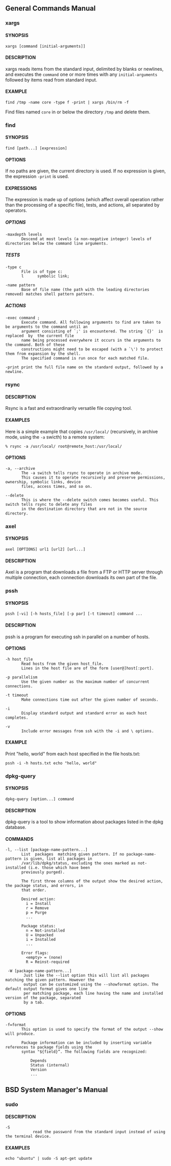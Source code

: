 ## General Commands Manual
### xargs
#### SYNOPSIS
```
xargs [command [initial-arguments]]
```
#### DESCRIPTION
xargs reads items from the standard input, delimited by blanks or newlines, and executes the `command` one or more times with any `initial-arguments` followed by items read from standard input.
#### EXAMPLE
```
find /tmp -name core -type f -print | xargs /bin/rm -f
```
Find files named `core` in or below the directory `/tmp` and delete them. 

### find
#### SYNOPSIS
```
find [path...] [expression]
```
#### OPTIONS
If no paths are given, the current directory is used.  If no expression is given, the expression `-print` is used.

#### EXPRESSIONS
The expression is made up of options (which affect overall operation rather than the processing of a specific file), tests,  and actions, all separated by operators.

##### OPTIONS
```
-maxdepth levels
       Descend at most levels (a non-negative integer) levels of directories below the command line arguments.
```
##### TESTS
```
-type c
       File is of type c:
       l      symbolic link;

-name pattern
       Base of file name (the path with the leading directories removed) matches shell pattern pattern.
```
##### ACTIONS
```
-exec command ;
       Execute command. All following arguments to find are taken to be arguments to the command until an
       argument consisting of `;' is encountered. The string `{}'  is  replaced  by  the current file
       name being processed everywhere it occurs in the arguments to the command. Both of these
       constructions might need to be escaped (with a `\') to protect them from expansion by the shell.
       The specified command is run once for each matched file.

-print print the full file name on the standard output, followed by a newline.
```

### rsync
#### DESCRIPTION
Rsync is a fast and extraordinarily versatile file copying tool. 
#### EXAMPLES
Here is a simple example that copies `/usr/local/` (recursively, in archive mode, using the `-a` swicth) to a remote system:
```
% rsync -a /usr/local/ root@remote_host:/usr/local/
```
#### OPTIONS
```
-a, --archive
       The -a switch tells rsync to operate in archive mode.
       This causes it to operate recursively and preserve permissions, ownership, symbolic links, device
       files, access times, and so on.

--delete
       This is where the --delete switch comes becomes useful. This switch tells rsync to delete any files
       in the destination directory that are not in the source directory.
```

### axel
#### SYNOPSIS
```
axel [OPTIONS] url1 [url2] [url...]
```
#### DESCRIPTION
Axel is a program that downloads a file from a FTP or HTTP server through multiple connection, each connection downloads its own part of the file.

### pssh
#### SYNOPSIS
```
pssh [-vi] [-h hosts_file] [-p par] [-t timeout] command ...
```
#### DESCRIPTION
pssh is a program for executing ssh in parallel on a number of hosts.
#### OPTIONS
```
-h host_file
       Read hosts from the given host_file.
       Lines in the host file are of the form [user@]host[:port].

-p parallelism
       Use the given number as the maximum number of concurrent connections.

-t timeout
       Make connections time out after the given number of seconds.

-i
       Display standard output and standard error as each host completes.

-v
       Include error messages from ssh with the -i and \ options.
```
#### EXAMPLE
Print "hello, world" from each host specified in the file hosts.txt:
```
pssh -i -h hosts.txt echo "hello, world"
```

### dpkg-query
#### SYNOPSIS
```
dpkg-query [option...] command
```
#### DESCRIPTION
dpkg-query is a tool to show information about packages listed in the dpkg database.
#### COMMANDS
```
-l, --list [package-name-pattern...]
       List  packages  matching given pattern. If no package-name-pattern is given, list all packages in
       /var/lib/dpkg/status, excluding the ones marked as not-installed (i.e. those which have been
       previously purged).

       The first three columns of the output show the desired action, the package status, and errors, in
       that order.

       Desired action:
         i = Install
         r = Remove
         p = Purge
         ...

       Package status:
         n = Not-installed
         U = Unpacked
         i = Installed
         ...

       Error flags:
         <empty> = (none)
         R = Reinst-required

 -W [package-name-pattern...]
        Just like the --list option this will list all packages matching the given pattern. However the
        output can be customized using the --showformat option. The default output format gives one line
        per matching package, each line having the name and installed version of the package, separated
        by a tab.
```
#### OPTIONS
```
-f=format
       This option is used to specify the format of the output --show will produce.

       Package information can be included by inserting variable references to package fields using the
       syntax "${field}”. The following fields are recognized:
           
           Depends
           Status (internal)
           Version
           ...
```

## BSD System Manager's Manual
### sudo
#### DESCRIPTION
```
-S
            read the password from the standard input instead of using the terminal device.
```
#### EXAMPLES
```
echo "ubuntu" | sudo -S apt-get update
```
